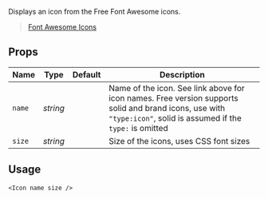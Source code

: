 Displays an icon from the Free Font Awesome icons.
> [Font Awesome Icons](https://fontawesome.com/search?m=free)

## Props
| Name | Type | Default | Description |
| --- | --- | --- | --- |
| `name` | _string_ | | Name of the icon. See link above for icon names. Free version supports solid and brand icons, use with `"type:icon"`, solid is assumed if the `type:` is omitted
| `size` | _string_ | | Size of the icons, uses CSS font sizes

## Usage
```svelte
<Icon name size />
```
